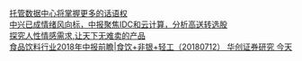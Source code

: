   
[托管数据中心将掌握更多的话语权](http://www.dianyue.me/archives/063/rc8abc8jw7uw9bdp/)  
[中兴已成情绪风向标，中报聚焦IDC和云计算，分析高送转选股](http://www.dianyue.me/archives/666/15ybpzwarcwoxau3/)  
[探究人性情感需求,让天下无难卖的产品](http://www.dianyue.me/archives/678/ryaijfsr1xrva2o9/)  
[食品饮料行业2018年中报前瞻|食饮+非银+轻工（20180712） 华创证券研究  今天](http://www.dianyue.me/archives/218/t2856szjg5w48asp/)